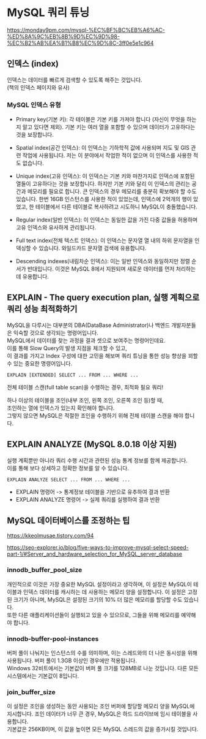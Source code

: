 # MySQL 쿼리 튜닝

https://monday9pm.com/mysql-%EC%BF%BC%EB%A6%AC-%ED%8A%9C%EB%8B%9D%EC%9D%98-%EC%B2%AB%EA%B1%B8%EC%9D%8C-3ff0e5e1c964

## 인덱스 (index)

인덱스는 데이터를 빠르게 검색할 수 있도록 해주는 것입니다.  
(책의 인덱스 페이지와 유사)

### MySQL 인덱스 유형

- Primary key(기본 키): 각 테이블은 기본 키를 가져야 합니다 (자신이 무엇을 하는지 알고 있다면 제외). 기본 키는 여러 열을 포함할 수 있으며 데이터가 고유하다는 것을 보장합니다.

- Spatial index(공간 인덱스): 이 인덱스는 기하학적 값에 사용되며 지도 및 GIS 관련 작업에 사용됩니다. 저는 이 분야에서 작업한 적이 없으며 이 인덱스를 사용한 적도 없습니다.

- Unique index(고유 인덱스): 이 인덱스는 기본 키와 마찬가지로 인덱스에 포함된 열들이 고유하다는 것을 보장합니다. 하지만 기본 키와 달리 이 인덱스의 관리는 공간과 메모리를 필요로 합니다. 큰 인덱스의 경우 메모리를 충분히 확보해야 할 수도 있습니다. 한번 16GB 인스턴스를 사용한 적이 있었는데, 인덱스에 2억개의 행이 있었고, 한 테이블에서 다른 테이블로 복사하려고 시도하니 MySQL이 충돌했습니다.

- Regular index(일반 인덱스): 이 인덱스는 동일한 값을 가진 다중 값들을 허용하며 고유 인덱스와 유사하게 관리됩니다.

- Full text index(전체 텍스트 인덱스): 이 인덱스는 문자열 열 내의 하위 문자열을 인덱싱할 수 있습니다. 와일드카드 문자열 검색에 유용합니다.

- Descending indexes(내림차순 인덱스): 이는 일반 인덱스와 동일하지만 정렬 순서가 반대입니다. 이것은 MySQL 8에서 지원되며 새로운 데이터를 먼저 처리하는 데 유용합니다.

## EXPLAIN - The query execution plan, 실행 계획으로 쿼리 성능 최적화하기

MySQL을 다루시는 대부분의 DBA(DataBase Administrator)나 백엔드 개발자분들은 익숙할 것으로 생각되는 명령어입니다.  
MySQL에서 데이터를 찾는 과정을 결과 셋으로 보여주는 명령어인데요.  
이를 통해 Slow Query의 발생 지점을 체크할 수 있고,  
이 결과를 가지고 Index 구성에 대한 고민을 해보며 쿼리 튜닝을 통한 성능 향상을 꾀할 수 있는 중요한 명령어입니다.

```
EXPLAIN [EXTENDED] SELECT ... FROM ... WHERE ...
```

전체 테이블 스캔(full table scan)을 수행하는 경우, 최적화 필요 쿼리!

하나 이상의 테이블을 조인(내부 조인, 왼쪽 조인, 오른쪽 조인 등)할 때,  
조인하는 열에 인덱스가 있는지 확인해야 합니다.  
그렇지 않으면 MySQL은 적절한 조인을 수행하기 위해 전체 테이블 스캔을 해야 합니다.

## EXPLAIN ANALYZE (MySQL 8.0.18 이상 지원)

실행 계획뿐만 아니라 쿼리 수행 시간과 관련된 성능 통계 정보를 함께 제공합니다.  
이를 통해 보다 상세하고 정확한 정보를 알 수 있습니다.

```
EXPLAIN ANALYZE SELECT ... FROM ... WHERE ...
```

- EXPLAIN 명령어 -> 통계정보 테이블을 기반으로 유추하여 결과 반환
- EXPLAIN ANALYZE 명령어 -> 실제 쿼리를 실행하여 결과 반환

## MySQL 데이터베이스를 조정하는 팁

https://kkeolmusae.tistory.com/94

https://seo-explorer.io/blog/five-ways-to-improve-mysql-select-speed-part-1/#Server_and_hardware_selection_for_MySQL_server_database

### innodb_buffer_pool_size

개인적으로 이것은 가장 중요한 MySQL 설정이라고 생각하며, 이 설정은 MySQL이 테이블과 인덱스 데이터를 캐시하는 데 사용하는 메모리 양을 설정합니다. 이 설정은 고정된 크기가 아니며, MySQL은 설정된 크기의 10% 더 많은 메모리를 할당할 수도 있습니다.  
또한 다른 애플리케이션들이 실행되고 있을 수 있으므로, 그들을 위해 메모리를 예약해야 합니다.

### innodb-buffer-pool-instances

버퍼 풀이 나눠지는 인스턴스의 수를 의미하며, 이는 스레드와의 더 나은 동시성을 위해 사용됩니다. 버퍼 풀이 1.3GB 이상인 경우에만 적용됩니다.  
Windows 32비트에서는 기본값이 버퍼 풀 크기를 128MB로 나눈 것입니다. 다른 모든 시스템에서는 기본값이 8입니다.

### join_buffer_size

이 설정은 조인을 생성하는 동안 사용되는 조인 버퍼에 할당할 메모리 양을 MySQL에 지시합니다.
조인 데이터가 너무 큰 경우, MySQL은 하드 드라이브에 임시 테이블을 사용합니다.  
기본값은 256KB이며, 이 값을 높이면 모든 MySQL 스레드의 값을 증가시킬 것입니다.

